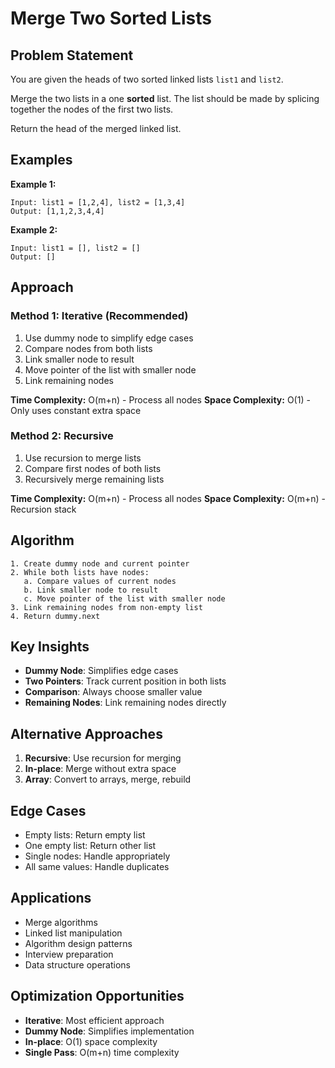 # Merge Two Sorted Lists

## Problem Statement

You are given the heads of two sorted linked lists `list1` and `list2`.

Merge the two lists in a one **sorted** list. The list should be made by splicing together the nodes of the first two lists.

Return the head of the merged linked list.

## Examples

**Example 1:**
```
Input: list1 = [1,2,4], list2 = [1,3,4]
Output: [1,1,2,3,4,4]
```

**Example 2:**
```
Input: list1 = [], list2 = []
Output: []
```

## Approach

### Method 1: Iterative (Recommended)
1. Use dummy node to simplify edge cases
2. Compare nodes from both lists
3. Link smaller node to result
4. Move pointer of the list with smaller node
5. Link remaining nodes

**Time Complexity:** O(m+n) - Process all nodes
**Space Complexity:** O(1) - Only uses constant extra space

### Method 2: Recursive
1. Use recursion to merge lists
2. Compare first nodes of both lists
3. Recursively merge remaining lists

**Time Complexity:** O(m+n) - Process all nodes
**Space Complexity:** O(m+n) - Recursion stack

## Algorithm

```
1. Create dummy node and current pointer
2. While both lists have nodes:
   a. Compare values of current nodes
   b. Link smaller node to result
   c. Move pointer of the list with smaller node
3. Link remaining nodes from non-empty list
4. Return dummy.next
```

## Key Insights

- **Dummy Node**: Simplifies edge cases
- **Two Pointers**: Track current position in both lists
- **Comparison**: Always choose smaller value
- **Remaining Nodes**: Link remaining nodes directly

## Alternative Approaches

1. **Recursive**: Use recursion for merging
2. **In-place**: Merge without extra space
3. **Array**: Convert to arrays, merge, rebuild

## Edge Cases

- Empty lists: Return empty list
- One empty list: Return other list
- Single nodes: Handle appropriately
- All same values: Handle duplicates

## Applications

- Merge algorithms
- Linked list manipulation
- Algorithm design patterns
- Interview preparation
- Data structure operations

## Optimization Opportunities

- **Iterative**: Most efficient approach
- **Dummy Node**: Simplifies implementation
- **In-place**: O(1) space complexity
- **Single Pass**: O(m+n) time complexity
